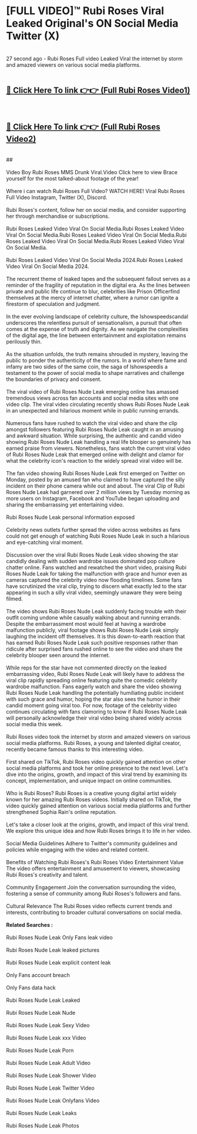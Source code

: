 # [FULL VIDEO]™ Rubi Roses Viral Leaked Original's ON Social Media Twitter (X) <br>
<br>
27 second ago - Rubi Roses Full video Leaked Viral the internet by storm and amazed viewers on various social media platforms.<br>

 <br>

##  <a href="https://play.123hd.live?title=Full Rubi_Roses&ref=git">🔴 Click Here To link 👉👉 (Full Rubi Roses Video1)</a><br>
  <br>

##  <a href="https://play.123hd.live?title=Full Rubi_Roses&ref=git">🔴 Click Here To link 👉👉 (Full Rubi Roses Video2)</a><br>
  <br>
  ##


  <br>

  <br>
Video Boy Rubi Roses MMS Drunk Viral.Video Click here to view Brace yourself for the most talked-about footage of the year!
<br><br>
Where i can watch Rubi Roses Full Video? WATCH HERE! Viral Rubi Roses Full Video Instagram, Twitter (X), Discord.
<br><br>
Rubi Roses's content, follow her on social media, and consider supporting her through merchandise or subscriptions.
<br><br>
Rubi Roses Leaked Video Viral On Social Media.Rubi Roses Leaked Video Viral On Social Media.Rubi Roses Leaked Video Viral On Social Media.Rubi Roses Leaked Video Viral On Social Media.Rubi Roses Leaked Video Viral On Social Media.
<br><br>
Rubi Roses Leaked Video Viral On Social Media 2024.Rubi Roses Leaked Video Viral On Social Media 2024.
<br><br>
The recurrent theme of leaked tapes and the subsequent fallout serves as a reminder of the fragility of reputation in the digital era. As the lines between private and public life continue to blur, celebrities like Prison Officerfind themselves at the mercy of internet chatter, where a rumor can ignite a firestorm of speculation and judgment.
<br><br>
In the ever evolving landscape of celebrity culture, the Ishowspeedscandal underscores the relentless pursuit of sensationalism, a pursuit that often comes at the expense of truth and dignity. As we navigate the complexities of the digital age, the line between entertainment and exploitation remains perilously thin.
<br><br>
As the situation unfolds, the truth remains shrouded in mystery, leaving the public to ponder the authenticity of the rumors. In a world where fame and infamy are two sides of the same coin, the saga of Ishowspeedis a testament to the power of social media to shape narratives and challenge the boundaries of privacy and consent.
<br><br>
The viral video of Rubi Roses Nude Leak emerging online has amassed tremendous views across fan accounts and social media sites with one video clip. The viral video circulating recently shows Rubi Roses Nude Leak in an unexpected and hilarious moment while in public running errands.
<br><br>
Numerous fans have rushed to watch the viral video and share the clip amongst followers featuring Rubi Roses Nude Leak caught in an amusing and awkward situation. While surprising, the authentic and candid video showing Rubi Roses Nude Leak handling a real life blooper so genuinely has earned praise from viewers. Nonetheless, fans watch the current viral video of Rubi Roses Nude Leak that emerged online with delight and clamor for what the celebrity icon's reaction to the widely spread viral video will be.
<br><br>
The fan video showing Rubi Roses Nude Leak first emerged on Twitter on Monday, posted by an amused fan who claimed to have captured the silly incident on their phone camera while out and about. The viral Clip of Rubi Roses Nude Leak had garnered over 2 million views by Tuesday morning as more users on Instagram, Facebook and YouTube began uploading and sharing the embarrassing yet entertaining video.
<br><br>
Rubi Roses Nude Leak personal information exposed
<br><br>
Celebrity news outlets further spread the video across websites as fans could not get enough of watching Rubi Roses Nude Leak in such a hilarious and eye-catching viral moment.
<br><br>
Discussion over the viral Rubi Roses Nude Leak video showing the star candidly dealing with sudden wardrobe issues dominated pop culture chatter online. Fans watched and rewatched the short video, praising Rubi Roses Nude Leak for taking the malfunction with grace and humor even as cameras captured the celebrity video now flooding timelines. Some fans have scrutinized the viral clip, trying to discern what exactly led to the star appearing in such a silly viral video, seemingly unaware they were being filmed.
<br><br>
The video shows Rubi Roses Nude Leak suddenly facing trouble with their outfit coming undone while casually walking about and running errands. Despite the embarrassment most would feel at having a wardrobe malfunction publicly, viral footage shows Rubi Roses Nude Leak simply laughing the incident off themselves. It is this down-to-earth reaction that has earned Rubi Roses Nude Leak such positive responses rather than ridicule after surprised fans rushed online to see the video and share the celebrity blooper seen around the internet.
<br><br>
While reps for the star have not commented directly on the leaked embarrassing video, Rubi Roses Nude Leak will likely have to address the viral clip rapidly spreading online featuring quite the comedic celebrity wardrobe malfunction. Fans eagerly watch and share the video showing Rubi Roses Nude Leak handling the potentially humiliating public incident with such grace and humor, hoping the star also sees the humor in their candid moment going viral too. For now, footage of the celebrity video continues circulating with fans clamoring to know if Rubi Roses Nude Leak will personally acknowledge their viral video being shared widely across social media this week.
<br><br>
Rubi Roses video took the internet by storm and amazed viewers on various social media platforms. Rubi Roses, a young and talented digital creator, recently became famous thanks to this interesting video.
<br><br>
First shared on TikTok, Rubi Roses video quickly gained attention on other social media platforms and took her online presence to the next level. Let's dive into the origins, growth, and impact of this viral trend by examining its concept, implementation, and unique impact on online communities.
<br><br>
Who is Rubi Roses? Rubi Roses is a creative young digital artist widely known for her amazing Rubi Roses videos. Initially shared on TikTok, the video quickly gained attention on various social media platforms and further strengthened Sophia Rain's online reputation.
<br><br>
Let's take a closer look at the origins, growth, and impact of this viral trend. We explore this unique idea and how Rubi Roses brings it to life in her video.
<br><br>
Social Media Guidelines Adhere to Twitter's community guidelines and policies while engaging with the video and related content.
<br><br>
Benefits of Watching Rubi Roses's Rubi Roses Video Entertainment Value The video offers entertainment and amusement to viewers, showcasing Rubi Roses's creativity and talent.
<br><br>
Community Engagement Join the conversation surrounding the video, fostering a sense of community among Rubi Roses's followers and fans.
<br><br>
Cultural Relevance The Rubi Roses video reflects current trends and interests, contributing to broader cultural conversations on social media.
<br><br>
<strong>Related Searches :</strong>
<br><br>
Rubi Roses Nude Leak Only Fans leak video
<br><br>
Rubi Roses Nude Leak leaked pictures
<br><br>
Rubi Roses Nude Leak explicit content leak
<br><br>
Only Fans account breach
<br><br>
Only Fans data hack
<br><br>
Rubi Roses Nude Leak Leaked
<br><br>
Rubi Roses Nude Leak Nude
<br><br>
Rubi Roses Nude Leak Sexy Video
<br><br>
Rubi Roses Nude Leak xxx Video
<br><br>
Rubi Roses Nude Leak Porn
<br><br>
Rubi Roses Nude Leak Adult Video
<br><br>
Rubi Roses Nude Leak Shower Video
<br><br>
Rubi Roses Nude Leak Twitter Video
<br><br>
Rubi Roses Nude Leak Onlyfans Video
<br><br>
Rubi Roses Nude Leak Leaks
<br><br>
Rubi Roses Nude Leak Photos